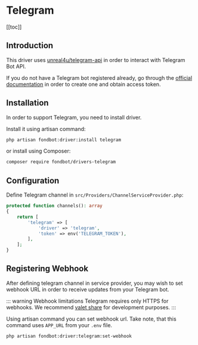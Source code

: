 # Telegram

[[toc]]

## Introduction

This driver uses [unreal4u/telegram-api](https://github.com/unreal4u/telegram-api) in order to interact with Telegram Bot API.

If you do not have a Telegram bot registered already, go through the [official documentation](https://core.telegram.org/bots#3-how-do-i-create-a-bot) in order to create one and obtain access token.

## Installation

In order to support Telegram, you need to install driver.

Install it using artisan command:

```bash
php artisan fondbot:driver:install telegram
```

or install using Composer:

```bash
composer require fondbot/drivers-telegram
```

## Configuration    

Define Telegram channel in `src/Providers/ChannelServiceProvider.php`:

```php
protected function channels(): array
{
    return [
        'telegram' => [
            'driver' => 'telegram',
            'token' => env('TELEGRAM_TOKEN'),
        ],
    ];
}
```

## Registering Webhook

After defining telegram channel in service provider, you may wish to set webhook URL in order to receive updates from your Telegram bot. 

::: warning Webhook limitations
Telegram requires only HTTPS for webhooks. We recommend [valet share](https://laravel.com/docs/valet#sharing-sites) for development purposes.
:::

Using artisan command you can set webhook url. Take note, that this command uses `APP_URL` from your `.env` file.

```bash
php artisan fondbot:driver:telegram:set-webhook
```
